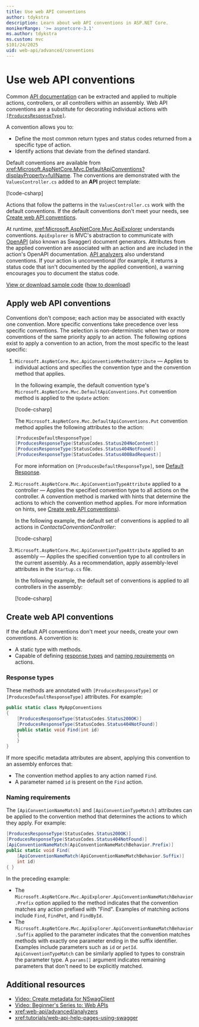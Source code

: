 ```yaml
---
title: Use web API conventions
author: tdykstra
description: Learn about web API conventions in ASP.NET Core.
monikerRange: '>= aspnetcore-3.1'
ms.author: tdykstra
ms.custom: mvc
$101/24/2025
uid: web-api/advanced/conventions
---
```

# Use web API conventions

Common [API documentation](xref:tutorials/web-api-help-pages-using-swagger) can be extracted and applied to multiple actions, controllers, or all controllers within an assembly. Web API conventions are a substitute for decorating individual actions with [`[ProducesResponseType]`](xref:Microsoft.AspNetCore.Mvc.ProducesResponseTypeAttribute).

A convention allows you to:

* Define the most common return types and status codes returned from a specific type of action.
* Identify actions that deviate from the defined standard.

Default conventions are available from <xref:Microsoft.AspNetCore.Mvc.DefaultApiConventions?displayProperty=fullName>. The conventions are demonstrated with the `ValuesController.cs` added to an **API** project template:

[!code-csharp[](conventions/ValuesController.cs)]

Actions that follow the patterns in the `ValuesController.cs` work with the default conventions. If the default conventions don't meet your needs, see [Create web API conventions](#create-web-api-conventions).

At runtime, <xref:Microsoft.AspNetCore.Mvc.ApiExplorer> understands conventions. `ApiExplorer` is MVC's abstraction to communicate with [OpenAPI](https://www.openapis.org/) (also known as Swagger) document generators. Attributes from the applied convention are associated with an action and are included in the action's OpenAPI documentation. [API analyzers](xref:web-api/advanced/analyzers) also understand conventions. If your action is unconventional (for example, it returns a status code that isn't documented by the applied convention), a warning encourages you to document the status code.

[View or download sample code](https://github.com/dotnet/AspNetCore.Docs/tree/main/aspnetcore/web-api/advanced/conventions/sample) ([how to download](xref:index#how-to-download-a-sample))

## Apply web API conventions

Conventions don't compose; each action may be associated with exactly one convention. More specific conventions take precedence over less specific conventions. The selection is non-deterministic when two or more conventions of the same priority apply to an action. The following options exist to apply a convention to an action, from the most specific to the least specific:

1. `Microsoft.AspNetCore.Mvc.ApiConventionMethodAttribute` &mdash; Applies to individual actions and specifies the convention type and the convention method that applies.

    In the following example, the default convention type's `Microsoft.AspNetCore.Mvc.DefaultApiConventions.Put` convention method is applied to the `Update` action:

    [!code-csharp[](conventions/sample/Controllers/ContactsConventionController.cs?name=snippet_ApiConventionMethod&highlight=3)]

    The `Microsoft.AspNetCore.Mvc.DefaultApiConventions.Put` convention method applies the following attributes to the action:

    ```csharp
    [ProducesDefaultResponseType]
    [ProducesResponseType(StatusCodes.Status204NoContent)]
    [ProducesResponseType(StatusCodes.Status404NotFound)]
    [ProducesResponseType(StatusCodes.Status400BadRequest)]
    ```

    For more information on `[ProducesDefaultResponseType]`, see [Default Response](https://swagger.io/docs/specification/describing-responses/#default-response).

1. `Microsoft.AspNetCore.Mvc.ApiConventionTypeAttribute` applied to a controller &mdash; Applies the specified convention type to all actions on the controller. A convention method is marked with hints that determine the actions to which the convention method applies. For more information on hints, see [Create web API conventions](#create-web-api-conventions)).

    In the following example, the default set of conventions is applied to all actions in *ContactsConventionController*:

    [!code-csharp[](conventions/sample/Controllers/ContactsConventionController.cs?name=snippet_ApiConventionTypeAttribute&highlight=2)]

1. `Microsoft.AspNetCore.Mvc.ApiConventionTypeAttribute` applied to an assembly &mdash; Applies the specified convention type to all controllers in the current assembly. As a recommendation, apply assembly-level attributes in the `Startup.cs` file.

    In the following example, the default set of conventions is applied to all controllers in the assembly:

    [!code-csharp[](conventions/sample/Startup.cs?name=snippet_ApiConventionTypeAttribute&highlight=1)]

## Create web API conventions

If the default API conventions don't meet your needs, create your own conventions. A convention is:

* A static type with methods.
* Capable of defining [response types](#response-types) and [naming requirements](#naming-requirements) on actions.

### Response types

These methods are annotated with `[ProducesResponseType]` or `[ProducesDefaultResponseType]` attributes. For example:

```csharp
public static class MyAppConventions
{
    [ProducesResponseType(StatusCodes.Status200OK)]
    [ProducesResponseType(StatusCodes.Status404NotFound)]
    public static void Find(int id)
    {
    }
}
```

If more specific metadata attributes are absent, applying this convention to an assembly enforces that:

* The convention method applies to any action named `Find`.
* A parameter named `id` is present on the `Find` action.

### Naming requirements

The `[ApiConventionNameMatch]` and `[ApiConventionTypeMatch]` attributes can be applied to the convention method that determines the actions to which they apply. For example:

```csharp
[ProducesResponseType(StatusCodes.Status200OK)]
[ProducesResponseType(StatusCodes.Status404NotFound)]
[ApiConventionNameMatch(ApiConventionNameMatchBehavior.Prefix)]
public static void Find(
    [ApiConventionNameMatch(ApiConventionNameMatchBehavior.Suffix)]
    int id)
{ }
```

In the preceding example:

* The `Microsoft.AspNetCore.Mvc.ApiExplorer.ApiConventionNameMatchBehavior.Prefix` option applied to the method indicates that the convention matches any action prefixed with "Find". Examples of matching actions include `Find`, `FindPet`, and `FindById`.
* The `Microsoft.AspNetCore.Mvc.ApiExplorer.ApiConventionNameMatchBehavior.Suffix` applied to the parameter indicates that the convention matches methods with exactly one parameter ending in the suffix identifier. Examples include parameters such as `id` or `petId`. `ApiConventionTypeMatch` can be similarly applied to types to constrain the parameter type. A `params[]` argument indicates remaining parameters that don't need to be explicitly matched.

## Additional resources

* [Video: Create metadata for NSwagClient](/shows/beginners-series-to-web-apis/generating-api-clients-17-of-18--beginners-series-to-web-apis)
* [Video: Beginner's Series to: Web APIs](/shows/beginners-series-to-web-apis/)
* <xref:web-api/advanced/analyzers>
* <xref:tutorials/web-api-help-pages-using-swagger>
